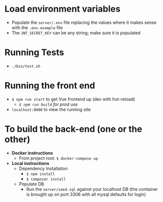 # Load environment variables
- Populate the `server/.env` file replacing the values where it makes sense with the `.env.example` file
- The `JWT_SECRET_KEY` can be any string; make sure it is populated

# Running Tests
- `./bin/test.sh`

# Running the front end
- `$ npm run start` to get Vue frontend up (dev with hot-reload)
  - _`$ npm run build` for prod use_
- `localhost:8080` to view the running site

# To build the back-end (one or the other)
- **Docker instructions**
  - From project root: `$ docker-compose up`
- **Local instructions**
  - Dependency Installation
    - `$ npm install`
    - `$ composer install`
  - Populate DB
    - Run the `server/seed.sql` against your localhost DB (the container is brought up on port 3306 with all mysql defaults for login)